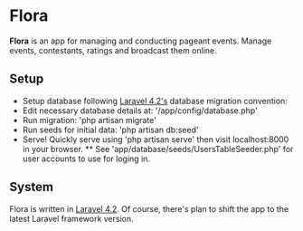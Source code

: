 # Flora

**Flora** is an app for managing and conducting pageant events. Manage events, contestants, ratings and broadcast them online.

## Setup

* Setup database following [Laravel 4.2's](http://laravel.com/docs/4.2/migration) database migration convention:
* Edit necessary database details at: '/app/config/database.php'
* Run migration: 'php artisan migrate'
* Run seeds for initial data: 'php artisan db:seed'
* Serve! Quickly serve using 'php artisan serve' then visit localhost:8000 in your browser.
** See 'app/database/seeds/UsersTableSeeder.php' for user accounts to use for loging in.

## System

Flora is written in [Laravel 4.2](http://laravel.com/docs/4.2). Of course, there's plan to shift the app to the latest Laravel framework version.
